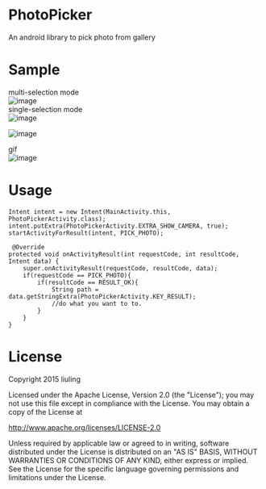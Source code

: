 # PhotoPicker
An android library to pick photo from gallery

# Sample

multi-selection mode
<br>
![image](https://raw.githubusercontent.com/liuling07/PhotoPicker/master/photo-picker-sample03.png)
<br>
single-selection mode
<br>
![image](https://raw.githubusercontent.com/liuling07/PhotoPicker/master/photo-picker-sample01.png)

![image](https://raw.githubusercontent.com/liuling07/PhotoPicker/master/photo-picker-sample02.png)
<br>

gif
<br>
![image](https://raw.githubusercontent.com/liuling07/PhotoPicker/master/sample.gif)
<br>
# Usage
```
Intent intent = new Intent(MainActivity.this, PhotoPickerActivity.class);
intent.putExtra(PhotoPickerActivity.EXTRA_SHOW_CAMERA, true);
startActivityForResult(intent, PICK_PHOTO);
```

```
 @Override
protected void onActivityResult(int requestCode, int resultCode, Intent data) {
    super.onActivityResult(requestCode, resultCode, data);
    if(requestCode == PICK_PHOTO){
        if(resultCode == RESULT_OK){
            String path = data.getStringExtra(PhotoPickerActivity.KEY_RESULT);
            //do what you want to to.
        }
    }
}
```

# License
Copyright 2015 liuling

Licensed under the Apache License, Version 2.0 (the "License");
you may not use this file except in compliance with the License.
You may obtain a copy of the License at

   http://www.apache.org/licenses/LICENSE-2.0

Unless required by applicable law or agreed to in writing, software
distributed under the License is distributed on an "AS IS" BASIS,
WITHOUT WARRANTIES OR CONDITIONS OF ANY KIND, either express or implied.
See the License for the specific language governing permissions and
limitations under the License.